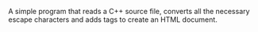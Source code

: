 A simple program that reads a C++ source file, converts all the necessary escape characters and adds tags to create an HTML document.
